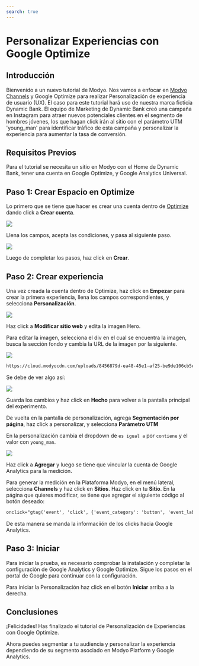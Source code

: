 ```yaml
---
search: true
---
```


# Personalizar Experiencias con Google Optimize

## Introducción

Bienvenido a un nuevo tutorial de Modyo. Nos vamos a enfocar en [Modyo Channels](/es/platform/channels) y Google Optimize para realizar Personalización de experiencia de usuario (UX). El caso para este tutorial hará uso de nuestra marca ficticia Dynamic Bank. El equipo de Marketing de Dynamic Bank creó una campaña en Instagram para atraer nuevos potenciales clientes en el segmento de hombres jóvenes, los que hagan click irán al sitio con el parámetro UTM 'young_man' para identificar tráfico de esta campaña y personalizar la experiencia para aumentar la tasa de conversión.

## Requisitos Previos

Para el tutorial se necesita un sitio en Modyo con el Home de Dynamic Bank, tener una cuenta en Google Optimize, y Google Analytics Universal.

## Paso 1: Crear Espacio en Optimize

Lo primero que se tiene que hacer es crear una cuenta dentro de [Optimize](https://optimize.google.com/) dando click a <b>Crear cuenta</b>.

<img src="/assets/img/tutorials/optimize/crear-cuenta.png" style="max-width: 450px;margin: auto 0;"/>

Llena los campos, acepta las condiciones, y pasa al siguiente paso.

<img src="/assets/img/tutorials/optimize/modal-cuenta.png" style="max-width: 450px;margin: auto 0;"/>

Luego de completar los pasos, haz click en <b>Crear</b>.

## Paso 2: Crear experiencia

Una vez creada la cuenta dentro de Optimize, haz click en <b>Empezar</b> para crear la primera experiencia, llena los campos correspondientes, y selecciona <b>Personalización</b>.

<img src="/assets/img/tutorials/optimize/experiencia.png" style="max-width: 450px;margin: auto 0;"/>

Haz click a <b>Modificar sitio web</b> y edita la imagen Hero.

Para editar la imagen, selecciona el div en el cual se encuentra la imagen, busca la sección fondo y cambia la URL de la imagen por la siguiente. 

<img src="/assets/img/tutorials/optimize/edit.png" style="max-width: 650px;margin: auto 0;"/>

```html
https://cloud.modyocdn.com/uploads/8456879d-ea48-45e1-af25-be9de106cb5e/original/young_man.jpg
```
Se debe de ver algo así:

<img src="/assets/img/tutorials/optimize/editor.png" style="max-width: 650px;margin: auto 0;"/>

Guarda los cambios y haz click en <b>Hecho</b> para volver a la pantalla principal del experimento.

De vuelta en la pantalla de personalización, agrega <b>Segmentación por página</b>, haz click a personalizar, y selecciona <b>Parámetro UTM</b>

En la personalización cambia el dropdown de <code>es igual a</code> por <code>contiene</code> y el valor con <code>young_man</code>.

<img src="/assets/img/tutorials/optimize/utm.png" style="max-width: 650px;margin: auto 0;"/>

Haz click a <b>Agregar</b> y luego se tiene que vincular la cuenta de Google Analytics para la medición.

Para generar la medición en la Plataforma Modyo, en el menú lateral, selecciona **Channels** y haz click en **Sitios**. Haz click en tu **Sitio**. En la página que quieres modificar, se tiene que agregar el siguiente código al botón deseado:

```html
onclick="gtag('event', 'click', {'event_category': 'button', 'event_label': 'CTA Hero'});"
```

De esta manera se manda la informaciión de los clicks hacia Google Analytics.

## Paso 3: Iniciar

Para iniciar la prueba, es necesario comprobar la instalación y completar la configuración de Google Analytics y Google Optimize. Sigue los pasos en el portal de Google para continuar con la configuración.

Para iniciar la Personalización haz click en el botón <b>Iniciar</b> arriba a la derecha.

## Conclusiones

¡Felicidades! Has finalizado el tutorial de Personalización de Experiencias con Google Optimize.

Ahora puedes segmentar a tu audiencia y personalizar la experiencia dependiendo de su segmento asociado en Modyo Platform y Google Analytics.